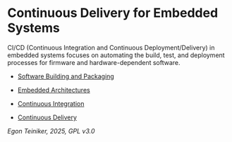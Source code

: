 # Continuous Delivery for Embedded Systems

CI/CD (Continuous Integration and Continuous Deployment/Delivery) in embedded systems focuses on automating 
the build, test, and deployment processes for firmware and hardware-dependent software.

* [Software Building and Packaging](build-process)

* [Embedded Architectures]()

* [Continuous Integration]()

* [Continuous Delivery]()

*Egon Teiniker, 2025, GPL v3.0*
